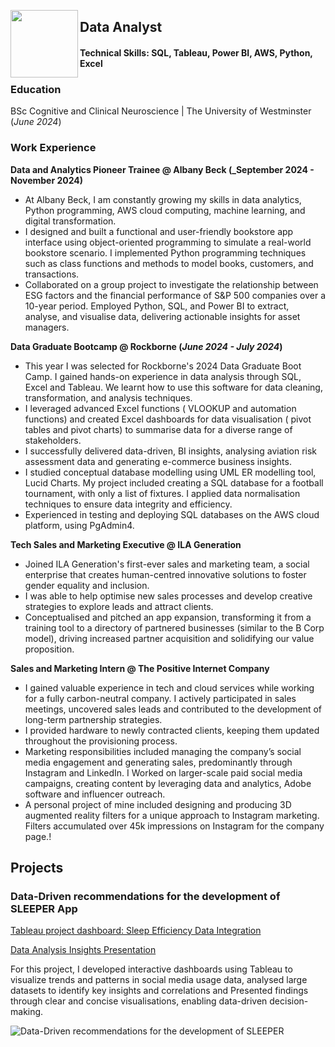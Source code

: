 <a href="url"><img src="https://github.com/user-attachments/assets/597e2b9a-c2b0-4894-a409-c691becd33d8" align="left" height="108" width="108" ></a>

## Data Analyst

#### Technical Skills: SQL, Tableau, Power BI, AWS, Python, Excel

### Education
BSc Cognitive and Clinical Neuroscience | The University of Westminster (_June 2024_)

### Work Experience
**Data and Analytics Pioneer Trainee @ Albany Beck (_September 2024 - November 2024)**
- At Albany Beck, I am constantly growing my skills in data analytics, Python programming, AWS cloud computing, machine learning, and digital transformation.
- I designed and built a functional and user-friendly bookstore app interface using object-oriented programming to simulate a real-world bookstore scenario.  I implemented Python programming techniques such as class functions and methods to model books, customers, and transactions.
- Collaborated on a group project to investigate the relationship between ESG factors and the financial performance of S&P 500 companies over a 10-year period. Employed Python, SQL, and Power BI to extract, analyse, and visualise data, delivering actionable insights for asset managers.

**Data Graduate Bootcamp @ Rockborne (_June 2024 - July 2024_)**
- This year I was selected for Rockborne's 2024 Data Graduate Boot Camp. I gained hands-on experience in data analysis through SQL, Excel and Tableau. We learnt how to use this software for data cleaning, transformation, and analysis techniques.
- I leveraged advanced Excel functions ( VLOOKUP and automation functions) and created Excel dashboards for data visualisation ( pivot tables and pivot charts) to summarise data for a diverse range of stakeholders.
- I successfully delivered data-driven, BI insights, analysing aviation risk assessment data and generating e-commerce business insights.
- I studied conceptual database modelling using UML ER modelling tool, Lucid Charts. My project included creating a SQL database for a football tournament, with only a list of fixtures. I applied data normalisation techniques to ensure data integrity and efficiency.
- Experienced in testing and deploying SQL databases on the AWS cloud platform, using PgAdmin4. 

**Tech Sales and Marketing Executive @ ILA Generation**
- Joined ILA Generation's first-ever sales and marketing team, a social enterprise that creates human-centred innovative solutions to foster gender equality and inclusion.
- I was able to help optimise new sales processes and develop creative strategies to explore leads and attract clients.
- Conceptualised and pitched an app expansion, transforming it from a training tool to a directory of partnered businesses (similar to the B Corp model), driving increased partner acquisition and solidifying our value proposition.

**Sales and Marketing Intern @ The Positive Internet Company**
- I gained valuable experience in tech and cloud services while working for a fully carbon-neutral company. I actively participated in sales meetings, uncovered sales leads and contributed to the development of long-term partnership strategies.
- I provided hardware to newly contracted clients, keeping them updated throughout the provisioning process.
- Marketing responsibilities included managing the company’s social media engagement and generating sales, predominantly through Instagram and LinkedIn. I Worked on larger-scale paid social media campaigns, creating content by leveraging data and analytics, Adobe software and influencer outreach.
- A personal project of mine included designing and producing 3D augmented reality filters for a unique approach to Instagram marketing. Filters accumulated over 45k impressions on Instagram for the company page.!


## Projects
### Data-Driven recommendations for the development of SLEEPER App

[Tableau project dashboard: Sleep Efficiency Data Integration](https://public.tableau.com/views/LifestyleonSleepEfficiancy2/Story1?:language=en-GB&:sid=&:display_count=n&:origin=viz_share_link)

[Data Analysis Insights Presentation](https://drive.google.com/file/d/16p0wUAVZN3uUdFQENG_iQIgySi9lLj3t/view?usp=sharing)

For this project, I developed interactive dashboards using Tableau to visualize trends and patterns in social media usage data, analysed large datasets to identify key insights and correlations and Presented findings through clear and concise visualisations, enabling data-driven decision-making.

![Data-Driven recommendations for the development of SLEEPER](https://github.com/user-attachments/assets/21c936ae-aab3-4a1e-85f6-8767cf8d3fcd)

